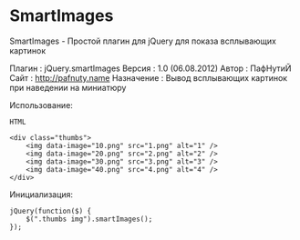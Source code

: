 SmartImages
===========

SmartImages - Простой плагин для jQuery для показа всплывающих картинок

Плагин		:	jQuery.smartImages
Версия		:	1.0 (06.08.2012)
Автор		:	ПафНутиЙ 
Сайт		:	http://pafnuty.name
Назначение	:	Вывод всплывающих картинок при наведении на миниатюру


Использование:

	HTML

	<div class="thumbs">
		<img data-image="10.png" src="1.png" alt="1" />
		<img data-image="20.png" src="2.png" alt="2" />
		<img data-image="30.png" src="3.png" alt="3" />
		<img data-image="40.png" src="4.png" alt="4" />
	</div>

Инициализация:

	jQuery(function($) {
		$(".thumbs img").smartImages();
	});	